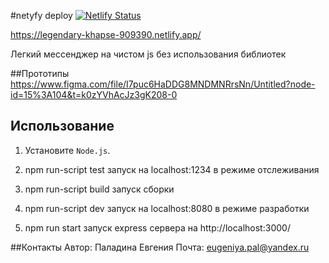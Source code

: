 #netyfy deploy
[![Netlify Status](https://api.netlify.com/api/v1/badges/ab0cebd0-2d14-4516-8e35-b48fe9a665fe/deploy-status)](https://app.netlify.com/sites/legendary-khapse-909390/deploys)

https://legendary-khapse-909390.netlify.app/

Легкий мессенджер на чистом js без использования библиотек

##Прототипы
https://www.figma.com/file/I7puc6HaDDG8MNDMNRrsNn/Untitled?node-id=15%3A104&t=k0zYVhAcJz3gK208-0

## Использование

1. Установите `Node.js`.

2. npm run-script test  запуск на localhost:1234 в режиме отслеживания

3. npm run-script build запуск сборки

4. npm run-script dev запуск на localhost:8080 в режиме разработки

5. npm run start запуск express сервера на http://localhost:3000/

##Контакты
Автор: Паладина Евгения
Почта: eugeniya.pal@yandex.ru


